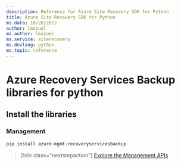 ```yaml
---
description: Reference for Azure Site Recovery SDK for Python
title: Azure Site Recovery SDK for Python
ms.data: 10/20/2022
author: lmazuel
ms.author: lmazuel
ms.service: siterecovery
ms.devlang: python
ms.topic: reference
---
```

# Azure Recovery Services Backup libraries for python

## Install the libraries


### Management

```bash
pip install azure-mgmt-recoveryservicesbackup
```
> [!div class="nextstepaction"]
> [Explore the Management APIs](/python/api/overview/azure/recoveryservicesbackup/management)